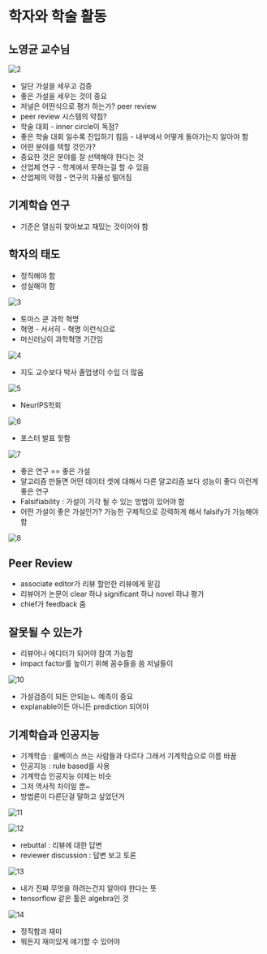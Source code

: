 # 학자와 학술 활동

## 노영균 교수님

![2](./images/2.png)
- 일단 가설을 세우고 검증
- 좋은 가설을 세우는 것이 중요
- 저널은 어떤식으로 평가 하는가? peer review
- peer review 시스템의 약점?
- 학술 대회 - inner circle이 독점?
- 좋은 학술 대회 일수록 진입하기 힘듬 - 내부에서 어떻게 돌아가는지 알아야 함
- 어떤 분야를 택할 것인가? 
- 중요한 것은 분야를 잘 선택해야 한다는 것
- 산업체 연구 - 학계에서 못하는걸 할 수 있음
- 산업체의 약점 - 연구의 자율성 떨어짐

##  기계학습 연구
- 기준은 열심히 찾아보고 재밌는 것이어야 함

## 학자의 태도
- 정직해야 함
- 성실해야 함

![3](./images/3.png)
- 토마스 쿤 과학 혁명
- 혁명 - 서서히 - 혁명 이런식으로
- 머신러닝이 과학혁명 기간임

![4](./images/4.png)
- 지도 교수보다 박사 졸업생이 수입 더 많움

![5](./images/5.png)
- NeurIPS학회

![6](./images/6.png)
- 포스터 발표 핫함

![7](./images/7.png)
- 좋은 연구 == 좋은 가설
- 알고리즘 만들면 어떤 데이터 셋에 대해서 다른 알고리즘 보다 성능이 좋다 이런게 좋은 연구
- Falsifiability : 가설이 기각 될 수 있는 방법이 있어야 함
- 어떤 가설이 좋은 가설인가? 가능한 구체적으로 강력하게 해서 falsify가 가능해야 함

![8](./images/8.png)
## Peer Review
- associate editor가 리뷰 할만한 리뷰에게 맡김
- 리뷰어가 논문이 clear 하냐 significant 하냐 novel 하냐 평가
- chief가 feedback 줌

## 잘못될 수 있는가 
- 리뷰어나 에디터가 되어야 참여 가능함
- impact factor를 높이기 위해 꼼수들을 씀 저널들이

![10](./images/10.png)
- 가설검증이 되든 안되늗ㄴ 예측이 중요
- explanable이든 아니든 prediction 되어야

## 기계학습과 인공지능
- 기계학습 : 룰베이스 쓰는 사람들과 다르다 그래서 기계학습으로 이름 바꿈
- 인공지능 : rule based를 사용
- 기계학습 인공지능 이제는 비슷
- 그저 역사적 차이일 뿐~
- 방법론이 다른단걸 말하고 싶었던거

![11](./images/11.png)

![12](./images/12.png)
- rebuttal : 리뷰에 대한 답변
- reviewer discussion : 답변 보고 토론

![13](./images/13.png)
- 내가 진짜 무엇을 하려는건지 알아야 한다는 뜻
- tensorflow 같은 툴은 algebra인 것

![14](./images/14.png)
- 정직함과 재미
- 뭐든지 재미있게 얘기할 수 있어야